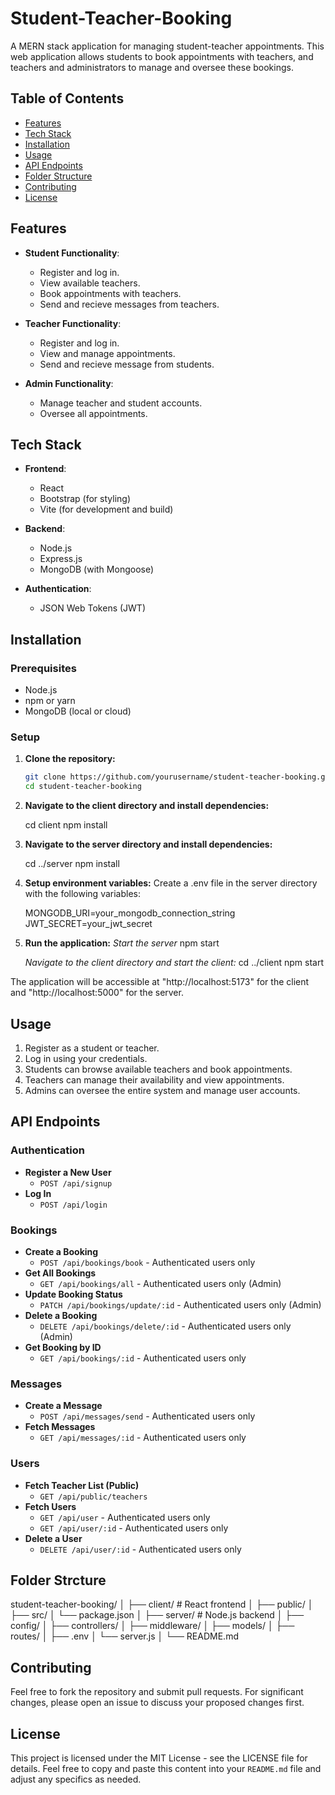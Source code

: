 # Student-Teacher-Booking

A MERN stack application for managing student-teacher appointments. This web application allows students to book appointments with teachers, and teachers and administrators to manage and oversee these bookings.

## Table of Contents

- [Features](#features)
- [Tech Stack](#tech-stack)
- [Installation](#installation)
- [Usage](#usage)
- [API Endpoints](#api-endpoints)
- [Folder Structure](#folder-structure)
- [Contributing](#contributing)
- [License](#license)
  
## Features

- **Student Functionality**:
  - Register and log in.
  - View available teachers.
  - Book appointments with teachers.
  - Send and recieve messages from teachers.

- **Teacher Functionality**:
  - Register and log in.
  - View and manage appointments.
  - Send and recieve message from students.

- **Admin Functionality**:
  - Manage teacher and student accounts.
  - Oversee all appointments.

## Tech Stack

- **Frontend**:
  - React
  - Bootstrap (for styling)
  - Vite (for development and build)

- **Backend**:
  - Node.js
  - Express.js
  - MongoDB (with Mongoose)

- **Authentication**:
  - JSON Web Tokens (JWT)

## Installation

### Prerequisites

- Node.js
- npm or yarn
- MongoDB (local or cloud)

### Setup

1. **Clone the repository:**

   ```bash
   git clone https://github.com/yourusername/student-teacher-booking.git
   cd student-teacher-booking

2. **Navigate to the client directory and install dependencies:**

    cd client
    npm install

3. **Navigate to the server directory and install dependencies:**

    cd ../server
    npm install

4. **Setup environment variables:**
    Create a .env file in the server directory with the following variables:

    MONGODB_URI=your_mongodb_connection_string
    JWT_SECRET=your_jwt_secret

5. **Run the application:**
    *Start the server*
    npm start

    *Navigate to the client directory and start the client:*
    cd ../client
    npm start

The application will be accessible at "http://localhost:5173" for the client and "http://localhost:5000" for the server.


## Usage
1. Register as a student or teacher.
2. Log in using your credentials.
3. Students can browse available teachers and book appointments.
4. Teachers can manage their availability and view appointments.
5. Admins can oversee the entire system and manage user accounts.

## API Endpoints

### Authentication

- **Register a New User**
  - `POST /api/signup`
- **Log In**
  - `POST /api/login`

### Bookings

- **Create a Booking**
  - `POST /api/bookings/book` - Authenticated users only
- **Get All Bookings**
  - `GET /api/bookings/all` - Authenticated users only (Admin)
- **Update Booking Status**
  - `PATCH /api/bookings/update/:id` - Authenticated users only (Admin)
- **Delete a Booking**
  - `DELETE /api/bookings/delete/:id` - Authenticated users only (Admin)
- **Get Booking by ID**
  - `GET /api/bookings/:id` - Authenticated users only

### Messages

- **Create a Message**
  - `POST /api/messages/send` - Authenticated users only
- **Fetch Messages**
  - `GET /api/messages/:id` - Authenticated users only

### Users

- **Fetch Teacher List (Public)**
  - `GET /api/public/teachers`
- **Fetch Users**
  - `GET /api/user` - Authenticated users only
  - `GET /api/user/:id` - Authenticated users only
- **Delete a User**
  - `DELETE /api/user/:id` - Authenticated users only


## Folder Strcture

student-teacher-booking/
│
├── client/                   # React frontend
│   ├── public/
│   ├── src/
│   └── package.json
│
├── server/                   # Node.js backend
│   ├── config/
│   ├── controllers/
│   ├── middleware/
│   ├── models/
│   ├── routes/
│   ├── .env
│   └── server.js
│
└── README.md


## Contributing

Feel free to fork the repository and submit pull requests. For significant changes, please open an issue to discuss your proposed changes first.

## License

This project is licensed under the MIT License - see the LICENSE file for details.
Feel free to copy and paste this content into your `README.md` file and adjust any specifics as needed.
